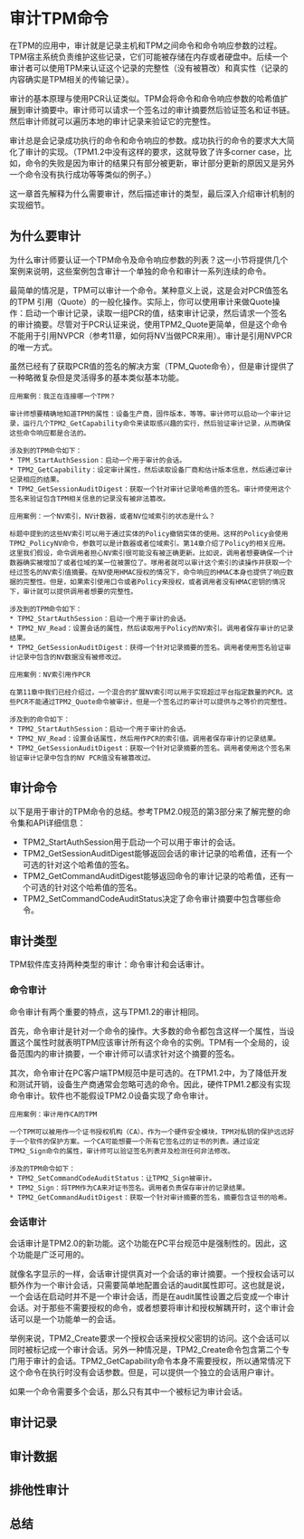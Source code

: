 # 审计TPM命令
在TPM的应用中，审计就是记录主机和TPM之间命令和命令响应参数的过程。TPM宿主系统负责维护这些记录，它们可能被存储在内存或者硬盘中。后续一个审计者可以使用TPM来认证这个记录的完整性（没有被篡改）和真实性（记录的内容确实是TPM相关的传输记录）。

审计的基本原理与使用PCR认证类似。TPM会将命令和命令响应参数的哈希值扩展到审计摘要中。审计师可以请求一个签名过的审计摘要然后验证签名和证书链。然后审计师就可以遍历本地的审计记录来验证它的完整性。

审计总是会记录成功执行的命令和命令响应的参数。成功执行的命令的要求大大简化了审计的实现。（TPM1.2中没有这样的要求，这就导致了许多corner case，比如，命令的失败是因为审计的结果只有部分被更新，审计部分更新的原因又是另外一个命令没有执行成功等等类似的例子。）

这一章首先解释为什么需要审计，然后描述审计的类型，最后深入介绍审计机制的实现细节。

## 为什么要审计
为什么审计师要认证一个TPM命令及命令响应参数的列表？这一小节将提供几个案例来说明，这些案例包含审计一个单独的命令和审计一系列连续的命令。

最简单的情况是，TPM可以审计一个命令。某种意义上说，这是会对PCR值签名的TPM 引用（Quote）的一般化操作。实际上，你可以使用审计来做Quote操作：启动一个审计记录，读取一组PCR的值，结束审计记录，然后请求一个签名的审计摘要。尽管对于PCR认证来说，使用TPM2_Quote更简单，但是这个命令不能用于引用NVPCR（参考11章，如何将NV当做PCR来用）。审计是引用NVPCR的唯一方式。

虽然已经有了获取PCR值的签名的解决方案（TPM_Quote命令），但是审计提供了一种略微复杂但是灵活得多的基本类似基本功能。

```
应用案例：我正在连接哪一个TPM？

审计师想要精确地知道TPM的属性：设备生产商，固件版本，等等。审计师可以启动一个审计记录，运行几个TPM2_GetCapability命令来读取感兴趣的实行，然后验证审计记录，从而确保这些命令响应都是合法的。

涉及到的TPM命令如下：
* TPM_StartAuthSession：启动一个用于审计的会话。
* TPM2_GetCapability：设定审计属性，然后读取设备厂商和估计版本信息，然后通过审计记录相应的结果。
* TPM2_GetSessionAuditDigest：获取一个针对审计记录哈希值的签名。审计师使用这个签名来验证包含TPM相关信息的记录没有被非法篡改。
```

```
应用案例：一个NV索引，NV计数器，或者NV位域索引的状态是什么？

标题中提到的这些NV索引可以用于通过实体的Policy撤销实体的使用。这样的Policy会使用TPM2_PolicyNV命令，参数可以是计数器或者位域索引。第14章介绍了Policy的相关应用。这里我们假设，命令调用者担心NV索引很可能没有被正确更新。比如说，调用者想要确保一个计数器确实被增加了或者位域的某一位被置位了。嗲用者就可以审计这个索引的读操作并获取一个经过签名的NV索引值摘要。在NV使用HMAC授权的情况下，命令响应的HMAC本身也提供了响应数据的完整性。但是，如果索引使用口令或者Policy来授权，或者调用者没有HMAC密钥的情况下，审计就可以提供调用者想要的完整性。

涉及到的TPM命令如下：
* TPM2_StartAuthSession：启动一个用于审计的会话。
* TPM2_NV_Read：设置会话的属性，然后读取用于Policy的NV索引。调用者保存审计的记录结果。
* TPM2_GetSessionAuditDigest：获得一个针对记录摘要的签名。调用者使用签名验证审计记录中包含的NV数据没有被修改过。
```

```
应用案例：NV索引用作PCR

在第11章中我们已经介绍过，一个混合的扩展NV索引可以用于实现超过平台指定数量的PCR。这些PCR不能通过TPM2_Quote命令被审计，但是一个签名过的审计可以提供与之等价的完整性。

涉及到的命令如下：
* TPM2_StartAuthSession：启动一个用于审计的会话。
* TPM2_NV_Read：设置会话属性，然后用作PCR的索引值。调用者保存审计的记录结果。
* TPM2_GetSessionAuditDigest：获取一个针对记录摘要的签名。调用者使用这个签名来验证审计记录中包含的NV PCR值没有被篡改过。
```

## 审计命令
以下是用于审计的TPM命令的总结。参考TPM2.0规范的第3部分来了解完整的命令集和API详细信息：
* TPM2_StartAuthSession用于启动一个可以用于审计的会话。
* TPM2_GetSessionAuditDigest能够返回会话的审计记录的哈希值，还有一个可选的针对这个哈希值的签名。
* TPM2_GetCommandAuditDigest能够返回命令的审计记录的哈希值，还有一个可选的针对这个哈希值的签名。
* TPM2_SetCommandCodeAuditStatus决定了命令审计摘要中包含哪些命令。

## 审计类型
TPM软件库支持两种类型的审计：命令审计和会话审计。

### 命令审计
命令审计有两个重要的特点，这与TPM1.2的审计相同。

首先，命令审计是针对一个命令的操作。大多数的命令都包含这样一个属性，当设置这个属性时就表明TPM应该审计所有这个命令的实例。TPM有一个全局的，设备范围内的审计摘要，一个审计师可以请求针对这个摘要的签名。

其次，命令审计在PC客户端TPM规范中是可选的。在TPM1.2中，为了降低开发和测试开销，设备生产商通常会忽略可选的命令。因此，硬件TPM1.2都没有实现命令审计。软件也不能假设TPM2.0设备实现了命令审计。

```
应用案例：审计用作CA的TPM

一个TPM可以被用作一个证书授权机构（CA）。作为一个硬件安全模块，TPM对私钥的保护远远好于一个软件的保护方案。一个CA可能想要一个所有它签名过的证书的列表。通过设定TPM2_Sign命令的属性，审计师可以验证签名列表并及检测任何非法修改。

涉及的TPM命令如下：
* TPM2_SetCommandCodeAuditStatus：让TPM2_Sign被审计。
* TPM2_Sign：将TPM作为CA来对证书签名。调用者负责保存审计的记录结果。
* TPM2_GetCommandAuditDigest：获取一个针对审计摘要的签名，摘要包含证书的哈希。
```

### 会话审计
会话审计是TPM2.0的新功能。这个功能在PC平台规范中是强制性的。因此，这个功能是广泛可用的。

就像名字显示的一样，会话审计提供真对一个会话的审计摘要。一个授权会话可以额外作为一个审计会话，只需要简单地配置会话的audit属性即可。这也就是说，一个会话在启动时并不是一个审计会话，而是在audit属性设置之后变成一个审计会话。对于那些不需要授权的命令，或者想要将审计和授权解耦开时，这个审计会话可以是一个功能单一的会话。

举例来说，TPM2_Create要求一个授权会话来授权父密钥的访问。这个会话可以同时被标记成一个审计会话。另外一种情况是，TPM2_Create命令包含第二个专门用于审计的会话。TPM2_GetCapability命令本身不需要授权，所以通常情况下这个命令在执行时没有会话参数。但是，可以提供一个独立的会话用户审计。

如果一个命令需要多个会话，那么只有其中一个被标记为审计会话。

## 审计记录
## 审计数据
## 排他性审计
## 总结
